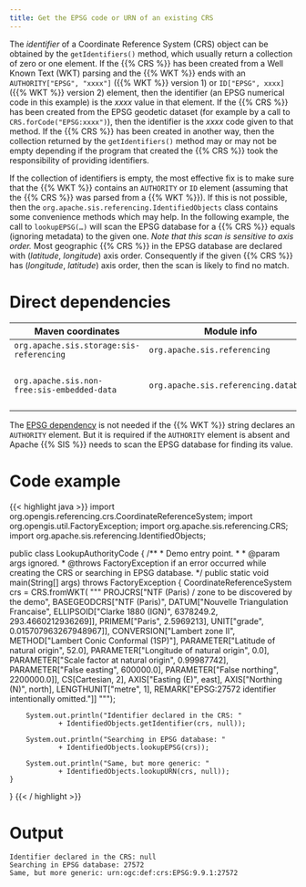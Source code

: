 ```yaml
---
title: Get the EPSG code or URN of an existing CRS
---
```


The _identifier_ of a Coordinate Reference System (CRS) object can be obtained by the `getIdentifiers()` method,
which usually return a collection of zero or one element.
If the {{% CRS %}} has been created from a Well Known Text (WKT) parsing
and the {{% WKT %}} ends with an `AUTHORITY["EPSG", "xxxx"]` ({{% WKT %}} version 1)
or `ID["EPSG", xxxx]` ({{% WKT %}} version 2) element,
then the identifier (an EPSG numerical code in this example) is the _xxxx_ value in that element.
If the {{% CRS %}} has been created from the EPSG geodetic dataset (for example by a call to `CRS.forCode("EPSG:xxxx")`),
then the identifier is the _xxxx_ code given to that method.
If the {{% CRS %}} has been created in another way, then the collection returned by the `getIdentifiers()` method
may or may not be empty depending if the program that created the {{% CRS %}} took the responsibility of providing identifiers.

If the collection of identifiers is empty, the most effective fix is to make sure that the {{% WKT %}}
contains an `AUTHORITY` or `ID` element (assuming that the {{% CRS %}} was parsed from a {{% WKT %}}).
If this is not possible, then the `org.apache.sis.referencing.IdentifiedObjects` class contains some convenience methods which may help.
In the following example, the call to `lookupEPSG(…)` will scan the EPSG database for a {{% CRS %}} equals
(ignoring metadata) to the given one. *Note that this scan is sensitive to axis order.*
Most geographic {{% CRS %}} in the EPSG database are declared with (_latitude_, _longitude_) axis order.
Consequently if the given {{% CRS %}} has (_longitude_, _latitude_) axis order, then the scan is likely to find no match.


# Direct dependencies

Maven coordinates                           | Module info                           | Remarks
------------------------------------------- | ------------------------------------- | -----------------------------
`org.apache.sis.storage:sis-referencing`    | `org.apache.sis.referencing`          |
`org.apache.sis.non-free:sis-embedded-data` | `org.apache.sis.referencing.database` | Optional. Non-Apache license.

The [EPSG dependency](../epsg.html) is not needed if the {{% WKT %}} string declares an `AUTHORITY` element.
But it is required if the `AUTHORITY` element is absent and Apache {{% SIS %}} needs to scan the EPSG database
for finding its value.


# Code example

{{< highlight java >}}
import org.opengis.referencing.crs.CoordinateReferenceSystem;
import org.opengis.util.FactoryException;
import org.apache.sis.referencing.CRS;
import org.apache.sis.referencing.IdentifiedObjects;

public class LookupAuthorityCode {
    /**
     * Demo entry point.
     *
     * @param  args  ignored.
     * @throws FactoryException if an error occurred while creating the CRS or searching in EPSG database.
     */
    public static void main(String[] args) throws FactoryException {
        CoordinateReferenceSystem crs = CRS.fromWKT(
        """
        PROJCRS["NTF (Paris) / zone to be discovered by the demo",
          BASEGEODCRS["NTF (Paris)",
            DATUM["Nouvelle Triangulation Francaise",
              ELLIPSOID["Clarke 1880 (IGN)", 6378249.2, 293.4660212936269]],
              PRIMEM["Paris", 2.5969213],
            UNIT["grade", 0.015707963267948967]],
          CONVERSION["Lambert zone II",
            METHOD["Lambert Conic Conformal (1SP)"],
            PARAMETER["Latitude of natural origin", 52.0],
            PARAMETER["Longitude of natural origin", 0.0],
            PARAMETER["Scale factor at natural origin", 0.99987742],
            PARAMETER["False easting", 600000.0],
            PARAMETER["False northing", 2200000.0]],
          CS[Cartesian, 2],
            AXIS["Easting (E)", east],
            AXIS["Northing (N)", north],
            LENGTHUNIT["metre", 1],
          REMARK["EPSG:27572 identifier intentionally omitted."]]
        """);

        System.out.println("Identifier declared in the CRS: "
                + IdentifiedObjects.getIdentifier(crs, null));

        System.out.println("Searching in EPSG database: "
                + IdentifiedObjects.lookupEPSG(crs));

        System.out.println("Same, but more generic: "
                + IdentifiedObjects.lookupURN(crs, null));
    }
}
{{< / highlight >}}


# Output

```
Identifier declared in the CRS: null
Searching in EPSG database: 27572
Same, but more generic: urn:ogc:def:crs:EPSG:9.9.1:27572

```
